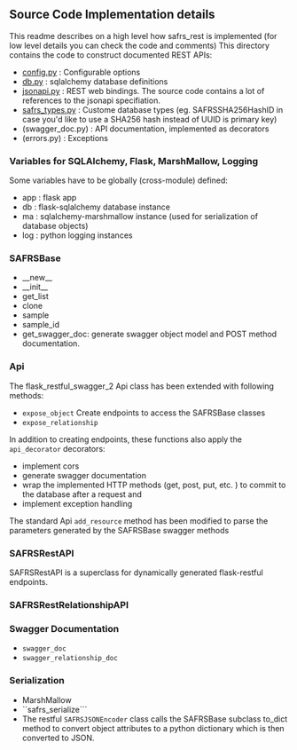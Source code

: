 ## Source Code Implementation details

This readme describes on a high level how safrs_rest is implemented (for low level details you can check the code and comments)
This directory contains the code to construct documented REST APIs:
- [config.py](config.py) : Configurable options
- [db.py](db.py) : sqlalchemy database definitions
- [jsonapi.py](jsonapi.py) : REST web bindings. The source code contains a lot of references to the jsonapi specifiation.
- [safrs_types.py](safrs_types.py) : Custome database types (eg. SAFRSSHA256HashID in case you'd like to use a SHA256 hash instead of UUID is primary key)
- (swagger_doc.py) : API documentation, implemented as decorators
- (errors.py) : Exceptions

### Variables for SQLAlchemy, Flask, MarshMallow, Logging

Some variables have to be globally (cross-module) defined:
- app : flask app
- db  : flask-sqlalchemy database instance
- ma  : sqlalchemy-marshmallow instance (used for serialization of database objects)
- log : python logging instances

### SAFRSBase

- \_\_new\_\_
- \_\_init\_\_
- get_list
- clone
- sample
- sample_id
- get_swagger_doc: generate swagger object model and POST method documentation.

### Api

The flask_restful_swagger_2 Api class has been extended with following methods:
- ```expose_object``` Create endpoints to access the SAFRSBase classes
- ```expose_relationship```

In addition to creating endpoints, these functions also apply the ```api_decorator``` decorators:
- implement cors
- generate swagger documentation
- wrap the implemented HTTP methods (get, post, put, etc. ) to commit to the database after a request and
- implement exception handling

The standard Api ```add_resource``` method has been modified to parse the parameters generated by the SAFRSBase swagger methods

### SAFRSRestAPI
SAFRSRestAPI is a superclass for dynamically generated flask-restful endpoints.

### SAFRSRestRelationshipAPI

### Swagger Documentation

- ```swagger_doc```
- ```swagger_relationship_doc```

### Serialization

- MarshMallow
- ``safrs_serialize```
- The restful ```SAFRSJSONEncoder``` class calls the SAFRSBase subclass to_dict method to convert object attributes to a python dictionary which is then converted to JSON.


